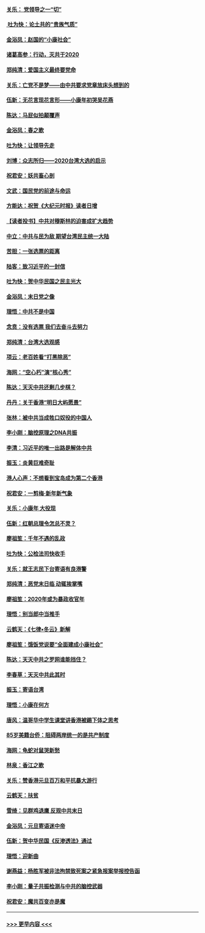 #### [关乐： 党领导之一“切”](../pages/nsc993/n11804505.md?t=01192344) 
#### [ 吐为快：论土共的“贵族气质”](../pages/nsc993/n11804490.md?t=01192344) 
#### [金浴凤：赵国的“小康社会”](../pages/nsc993/n11804452.md?t=01192344) 
#### [诸葛高参：行动，灭共于2020](../pages/nsc993/n11804120.md?t=01192344) 
#### [郑纯清：爱国主义最终要党命](../pages/nsc993/n11802197.md?t=01192344) 
#### [关乐：亡党不是梦——由中共要求党章放床头想到的](../pages/nsc993/n11802156.md?t=01192344) 
#### [伍新：无花言现花言形——小康年初哭吴花燕](../pages/nsc993/n11800044.md?t=01192344) 
#### [陈达：马屁似拍颠覆声](../pages/nsc993/n11800010.md?t=01192344) 
#### [金浴凤：春之歌](../pages/nsc993/n11797687.md?t=01192344) 
#### [吐为快：让领导先走](../pages/nsc993/n11797512.md?t=01192344) 
#### [刘博：众志所归——2020台湾大选的启示](../pages/nsc993/n11796878.md?t=01192344) 
#### [祝君安：妖共畜心剖](../pages/nsc993/n11794273.md?t=01192344) 
#### [文武：国民党的前途与命运](../pages/nsc993/n11794198.md?t=01192344) 
#### [方能达：祝贺《大纪元时报》读者日增](../pages/nsc993/n11793807.md?t=01192344) 
#### [【读者投书】中共对穆斯林的迫害成扩大趋势](../pages/nsc993/n11791371.md?t=01192344) 
#### [中立：中共与民为敌 期望台湾民主统一大陆](../pages/nsc993/n11790392.md?t=01192344) 
#### [苦胆：一张选票的距离](../pages/nsc993/n11788914.md?t=01192344) 
#### [陆客：致习近平的一封信](../pages/nsc993/n11788867.md?t=01192344) 
#### [吐为快：贺中华民国之民主光大](../pages/nsc993/n11788618.md?t=01192344) 
#### [金浴凤：末日党之像](../pages/nsc993/n11787475.md?t=01192344) 
#### [理悟：中共不是中国](../pages/nsc993/n11787463.md?t=01192344) 
#### [念贲：没有选票  我们去奋斗去努力](../pages/nsc993/n11787398.md?t=01192344) 
#### [郑纯清：台湾大选观感](../pages/nsc993/n11786210.md?t=01192344) 
#### [项云：老百姓看“打黑除恶”](../pages/nsc993/n11785398.md?t=01192344) 
#### [海网：“空心朽”演“核心秀”](../pages/nsc993/n11783874.md?t=01192344) 
#### [陈达：天灭中共还剩几步棋？](../pages/nsc993/n11783719.md?t=01192344) 
#### [丹丹：关于香港“明日大屿愿景”](../pages/nsc993/n11783273.md?t=01192344) 
#### [张林：被中共当成牲口奴役的中国人](../pages/nsc993/n11782397.md?t=01192344) 
#### [李小刚：脑控原理之DNA共振](../pages/nsc993/n11780962.md?t=01192344) 
#### [李清：习近平的唯一出路是解体中共](../pages/nsc993/n11780866.md?t=01192344) 
#### [振玉：炎黄巨难奇耻](../pages/nsc993/n11779632.md?t=01192344) 
#### [港人心声：不想看到宝岛成为第二个香港](../pages/nsc993/n11778817.md?t=01192344) 
#### [祝君安：一剪梅‧新年新气象](../pages/nsc993/n11776340.md?t=01192344) 
#### [关乐：小康年 大役现](../pages/nsc993/n11774213.md?t=01192344) 
#### [伍新：红朝总理令怎总不灵？](../pages/nsc993/n11770813.md?t=01192344) 
#### [廖祖笙：千年不遇的乱政](../pages/nsc993/n11770373.md?t=01192344) 
#### [吐为快：公检法司快收手](../pages/nsc993/n11770359.md?t=01192344) 
#### [关乐：就王志民下台寄语有良港警](../pages/nsc993/n11769903.md?t=01192344) 
#### [郑纯清：恶党末日临 动辄挨掌嘴](../pages/nsc993/n11769356.md?t=01192344) 
#### [廖祖笙：2020年或为暴政收官年](../pages/nsc993/n11768216.md?t=01192344) 
#### [理悟：别当郎中当推手](../pages/nsc993/n11768243.md?t=01192344) 
#### [云鹤天：《七律▪冬云》新解](../pages/nsc993/n11768204.md?t=01192344) 
#### [廖祖笙：饿饭党说要“全面建成小康社会”](../pages/nsc993/n11767482.md?t=01192344) 
#### [陈达：天灭中共之罗网谁能挡住？](../pages/nsc993/n11767465.md?t=01192344) 
#### [李春草：天灭中共此其时](../pages/nsc993/n11767452.md?t=01192344) 
#### [振玉：寄语台湾](../pages/nsc993/n11767432.md?t=01192344) 
#### [理悟：小康在何方](../pages/nsc993/n11767394.md?t=01192344) 
#### [唐风：温哥华中学生课堂讲香港被踢下体之思考](../pages/nsc993/n11766848.md?t=01192344) 
#### [85岁美籍台侨：阻碍两岸统一的是共产制度](../pages/nsc993/n11765043.md?t=01192344) 
#### [海网：龟蛇对鼠哭新愁](../pages/nsc993/n11764895.md?t=01192344) 
#### [林泉：香江之歌](../pages/nsc993/n11764415.md?t=01192344) 
#### [关乐：赞香港元旦百万和平抗暴大游行](../pages/nsc993/n11764382.md?t=01192344) 
#### [云鹤天：扶贫](../pages/nsc993/n11764245.md?t=01192344) 
#### [雪绮：见群鸡退鹰  反观中共末日](../pages/nsc993/n11762112.md?t=01192344) 
#### [金浴凤：元旦寄语迷中帝](../pages/nsc993/n11761788.md?t=01192344) 
#### [伍新：贺中华民国《反渗透法》通过](../pages/nsc993/n11761994.md?t=01192344) 
#### [理悟：迎新曲](../pages/nsc993/n11761152.md?t=01192344) 
#### [谢燕益：杨胜军被非法拘禁致死案之紧急报案举报控告函](../pages/nsc993/n11756134.md?t=01192344) 
#### [李小刚：量子共振检测与中共的脑控武器](../pages/nsc993/n11754518.md?t=01192344) 
#### [祝君安：魔共百变亦是魔](../pages/nsc993/n11754469.md?t=01192344) 

----
#### [ >>> 更早内容 <<< ](../indexes/nsc993-earlier.md)
